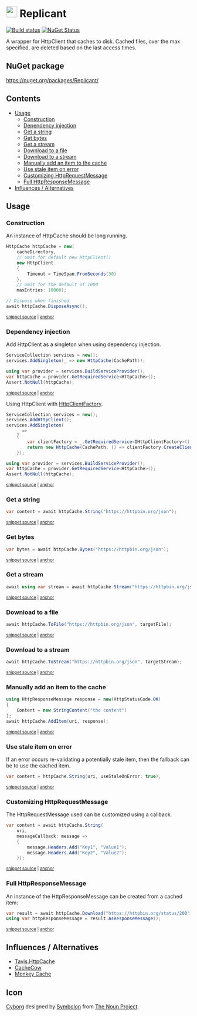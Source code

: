 # <img src="/src/icon.png" height="30px"> Replicant

[![Build status](https://ci.appveyor.com/api/projects/status/2t806jcx34s3r796/branch/master?svg=true)](https://ci.appveyor.com/project/SimonCropp/Replicant)
[![NuGet Status](https://img.shields.io/nuget/v/Replicant.svg)](https://www.nuget.org/packages/Replicant/)

A wrapper for HttpClient that caches to disk. Cached files, over the max specified, are deleted based on the last access times.


## NuGet package

https://nuget.org/packages/Replicant/


<!-- toc -->
## Contents

  * [Usage](#usage)
    * [Construction](#construction)
    * [Dependency injection](#dependency-injection)
    * [Get a string](#get-a-string)
    * [Get bytes](#get-bytes)
    * [Get a stream](#get-a-stream)
    * [Download to a file](#download-to-a-file)
    * [Download to a stream](#download-to-a-stream)
    * [Manually add an item to the cache](#manually-add-an-item-to-the-cache)
    * [Use stale item on error](#use-stale-item-on-error)
    * [Customizing HttpRequestMessage](#customizing-httprequestmessage)
    * [Full HttpResponseMessage](#full-httpresponsemessage)
  * [Influences / Alternatives](#influences--alternatives)<!-- endToc -->


## Usage


### Construction

An instance of HttpCache should be long running.

<!-- snippet: Construction -->
<a id='snippet-construction'></a>
```cs
HttpCache httpCache = new(
    cacheDirectory,
    // omit for default new HttpClient()
    new HttpClient
    {
        Timeout = TimeSpan.FromSeconds(30)
    },
    // omit for the default of 1000
    maxEntries: 10000);

// Dispose when finished
await httpCache.DisposeAsync();
```
<sup><a href='/src/Tests/HttpCacheTests.cs#L26-L41' title='Snippet source file'>snippet source</a> | <a href='#snippet-construction' title='Start of snippet'>anchor</a></sup>
<!-- endSnippet -->


### Dependency injection

Add HttpClient as a singleton when using dependency injection.

<!-- snippet: DependencyInjection -->
<a id='snippet-dependencyinjection'></a>
```cs
ServiceCollection services = new();
services.AddSingleton(_ => new HttpCache(CachePath));

using var provider = services.BuildServiceProvider();
var httpCache = provider.GetRequiredService<HttpCache>();
Assert.NotNull(httpCache);
```
<sup><a href='/src/Tests/HttpCacheTests.cs#L47-L56' title='Snippet source file'>snippet source</a> | <a href='#snippet-dependencyinjection' title='Start of snippet'>anchor</a></sup>
<!-- endSnippet -->

Using HttpClient with [HttpClientFactory](https://docs.microsoft.com/en-us/dotnet/architecture/microservices/implement-resilient-applications/use-httpclientfactory-to-implement-resilient-http-requests).

<!-- snippet: DependencyInjectionWithHttpFactory -->
<a id='snippet-dependencyinjectionwithhttpfactory'></a>
```cs
ServiceCollection services = new();
services.AddHttpClient();
services.AddSingleton(
    _ =>
    {
        var clientFactory = _.GetRequiredService<IHttpClientFactory>();
        return new HttpCache(CachePath, () => clientFactory.CreateClient());
    });

using var provider = services.BuildServiceProvider();
var httpCache = provider.GetRequiredService<HttpCache>();
Assert.NotNull(httpCache);
```
<sup><a href='/src/Tests/HttpCacheTests.cs#L62-L77' title='Snippet source file'>snippet source</a> | <a href='#snippet-dependencyinjectionwithhttpfactory' title='Start of snippet'>anchor</a></sup>
<!-- endSnippet -->


### Get a string

<!-- snippet: string -->
<a id='snippet-string'></a>
```cs
var content = await httpCache.String("https://httpbin.org/json");
```
<sup><a href='/src/Tests/HttpCacheTests.cs#L214-L218' title='Snippet source file'>snippet source</a> | <a href='#snippet-string' title='Start of snippet'>anchor</a></sup>
<!-- endSnippet -->


### Get bytes

<!-- snippet: bytes -->
<a id='snippet-bytes'></a>
```cs
var bytes = await httpCache.Bytes("https://httpbin.org/json");
```
<sup><a href='/src/Tests/HttpCacheTests.cs#L226-L230' title='Snippet source file'>snippet source</a> | <a href='#snippet-bytes' title='Start of snippet'>anchor</a></sup>
<!-- endSnippet -->


### Get a stream

<!-- snippet: stream -->
<a id='snippet-stream'></a>
```cs
await using var stream = await httpCache.Stream("https://httpbin.org/json");
```
<sup><a href='/src/Tests/HttpCacheTests.cs#L238-L242' title='Snippet source file'>snippet source</a> | <a href='#snippet-stream' title='Start of snippet'>anchor</a></sup>
<!-- endSnippet -->


### Download to a file

<!-- snippet: ToFile -->
<a id='snippet-tofile'></a>
```cs
await httpCache.ToFile("https://httpbin.org/json", targetFile);
```
<sup><a href='/src/Tests/HttpCacheTests.cs#L253-L257' title='Snippet source file'>snippet source</a> | <a href='#snippet-tofile' title='Start of snippet'>anchor</a></sup>
<!-- endSnippet -->


### Download to a stream

<!-- snippet: ToStream -->
<a id='snippet-tostream'></a>
```cs
await httpCache.ToStream("https://httpbin.org/json", targetStream);
```
<sup><a href='/src/Tests/HttpCacheTests.cs#L272-L276' title='Snippet source file'>snippet source</a> | <a href='#snippet-tostream' title='Start of snippet'>anchor</a></sup>
<!-- endSnippet -->


### Manually add an item to the cache

<!-- snippet: AddItem -->
<a id='snippet-additem'></a>
```cs
using HttpResponseMessage response = new(HttpStatusCode.OK)
{
    Content = new StringContent("the content")
};
await httpCache.AddItem(uri, response);
```
<sup><a href='/src/Tests/HttpCacheTests.cs#L332-L340' title='Snippet source file'>snippet source</a> | <a href='#snippet-additem' title='Start of snippet'>anchor</a></sup>
<!-- endSnippet -->


### Use stale item on error

If an error occurs re-validating a potentially stale item, then the fallback can be to use the cached item.

<!-- snippet: useStaleOnError -->
<a id='snippet-usestaleonerror'></a>
```cs
var content = httpCache.String(uri, useStaleOnError: true);
```
<sup><a href='/src/Tests/HttpCacheTests.cs#L373-L377' title='Snippet source file'>snippet source</a> | <a href='#snippet-usestaleonerror' title='Start of snippet'>anchor</a></sup>
<!-- endSnippet -->


### Customizing HttpRequestMessage

The HttpRequestMessage used can be customized using a callback.

<!-- snippet: Callback -->
<a id='snippet-callback'></a>
```cs
var content = await httpCache.String(
    uri,
    messageCallback: message =>
    {
        message.Headers.Add("Key1", "Value1");
        message.Headers.Add("Key2", "Value2");
    });
```
<sup><a href='/src/Tests/HttpCacheTests.cs#L286-L296' title='Snippet source file'>snippet source</a> | <a href='#snippet-callback' title='Start of snippet'>anchor</a></sup>
<!-- endSnippet -->


### Full HttpResponseMessage

An instance of the HttpResponseMessage can be created from a cached item:

<!-- snippet: FullHttpResponseMessage -->
<a id='snippet-fullhttpresponsemessage'></a>
```cs
var result = await httpCache.Download("https://httpbin.org/status/200");
using var httpResponseMessage = result.AsResponseMessage();
```
<sup><a href='/src/Tests/HttpCacheTests.cs#L163-L168' title='Snippet source file'>snippet source</a> | <a href='#snippet-fullhttpresponsemessage' title='Start of snippet'>anchor</a></sup>
<!-- endSnippet -->


## Influences / Alternatives

 * [Tavis.HttpCache](https://github.com/tavis-software/Tavis.HttpCache)
 * [CacheCow](https://github.com/aliostad/CacheCow)
 * [Monkey Cache](https://github.com/jamesmontemagno/monkey-cache)


## Icon

[Cyborg](https://thenounproject.com/term/cyborg/689871/) designed by [Symbolon](https://thenounproject.com/symbolon/) from [The Noun Project](https://thenounproject.com).

